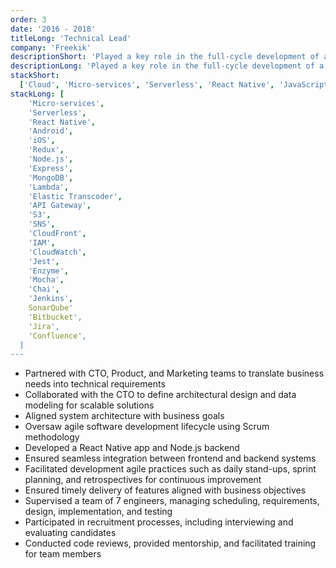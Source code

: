 ```yaml
---
order: 3
date: '2016 - 2018'
titleLong: 'Technical Lead'
company: 'Freekik'
descriptionShort: 'Played a key role in the full-cycle development of a Football Social Network, supporting the CTO in building the engineering team, defining the technical architecture, and collaborating with stakeholders'
descriptionLong: 'Played a key role in the full-cycle development of a Football Social Network mobile app, leveraging cloud technologies to create a scalable and robust platform. Supported the CTO in building the engineering team from the ground up, assisting with technical architecture and enabling the team to deliver a feature-rich experience for football enthusiasts'
stackShort:
  ['Cloud', 'Micro-services', 'Serverless', 'React Native', 'JavaScript', 'Node.js', 'Testing', 'CI/CD', 'Agile']
stackLong: [
    'Micro-services',
    'Serverless',
    'React Native',
    'Android',
    'iOS',
    'Redux',
    'Node.js',
    'Express',
    'MongoDB',
    'Lambda',
    'Elastic Transcoder',
    'API Gateway',
    'S3',
    'SNS',
    'CloudFront',
    'IAM',
    'CloudWatch',
    'Jest',
    'Enzyme',
    'Mocha',
    'Chai',
    'Jenkins',
    SonarQube'
    'Bitbucket',
    'Jira',
    'Confluence',
  ]
---
```


<p>
  <ul>
    <li>Partnered with CTO, Product, and Marketing teams to <span class="text-gray-50">translate business needs into technical requirements</span></li>
    <li>Collaborated with the CTO to define <span class="text-gray-50">architectural design</span> and <span class="text-gray-50">data modeling</span> for scalable solutions</li>
    <li>Aligned <span class="text-gray-50">system architecture</span> with business goals</li>
    <li><span class="text-gray-50">Oversaw agile software development</span> lifecycle using Scrum methodology</li>
    <li><span class="text-gray-50">Developed</span> a React Native app and Node.js backend</li>
    <li>Ensured <span class="text-gray-50">seamless integration</span> between frontend and backend systems</li>
    <li><span class="text-gray-50">Facilitated development agile practices</span> such as daily stand-ups, sprint planning, and retrospectives for continuous improvement</li>
    <li><span class="text-gray-50">Ensured timely delivery</span> of features aligned with business objectives</li>
    <li><span class="text-gray-50">Supervised a team of 7 engineers</span>, managing scheduling, requirements, design, implementation, and testing</li>
    <li>Participated in <span class="text-gray-50">recruitment processes</span>, including interviewing and evaluating candidates</li>
    <li>Conducted <span class="text-gray-50">code reviews</span>, provided <span class="text-gray-50">mentorship</span>, and facilitated training for team members</li>
  </ul>
</p>
